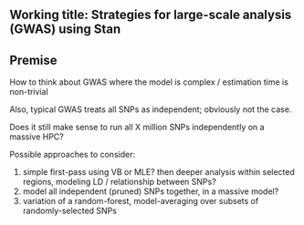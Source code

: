 

## Working title: Strategies for large-scale analysis (GWAS) using Stan

## Premise

How to think about GWAS where the model is complex / estimation time is non-trivial

Also, typical GWAS treats all SNPs as independent; obviously not the case. 

Does it still make sense to run all X million SNPs independently on a massive HPC?

Possible approaches to consider: 
  1. simple first-pass using VB or MLE?
  then deeper analysis within selected regions, modeling LD / relationship between SNPs? 
  2. model all independent (pruned) SNPs together, in a massive model?
  3. variation of a random-forest, model-averaging over subsets of randomly-selected SNPs 



